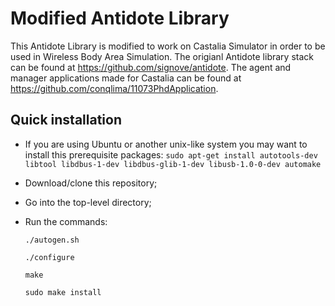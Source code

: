 # Modified Antidote Library

This Antidote Library is modified to work on Castalia Simulator in order to be used in Wireless Body Area Simulation.
The origianl Antidote library stack can be found at https://github.com/signove/antidote. The agent and manager applications made for Castalia can be found at https://github.com/conqlima/11073PhdApplication.

## Quick installation

  * If you are using Ubuntu or another unix-like system you may want to install this prerequisite packages:
`sudo apt-get install autotools-dev libtool libdbus-1-dev libdbus-glib-1-dev libusb-1.0-0-dev automake`

  * Download/clone this repository;
  * Go into the top-level directory;
  * Run the commands:
  
    `./autogen.sh`
    
     `./configure`
     
     `make` 
     
     `sudo make install`
